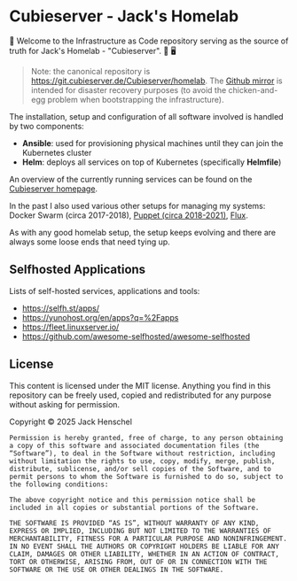 # Cubieserver - Jack's Homelab

:wave: Welcome to the Infrastructure as Code repository serving as the source of truth for Jack's Homelab - "Cubieserver". :house_with_garden: :desktop_computer:

> Note: the canonical repository is <https://git.cubieserver.de/Cubieserver/homelab>. The [Github mirror](https://github.com/jacksgt/homelab) is intended for disaster recovery purposes (to avoid the chicken-and-egg problem when bootstrapping the infrastructure).

The installation, setup and configuration of all software involved is handled by two components:

* **Ansible**: used for provisioning physical machines until they can join the Kubernetes cluster
* **Helm**: deploys all services on top of Kubernetes (specifically **Helmfile**)

An overview of the currently running services can be found on the [Cubieserver homepage](https://www.cubieserver.de).

In the past I also used various other setups for managing my systems:  Docker Swarm (circa 2017-2018), [Puppet (circa 2018-2021)](https://git.cubieserver.de/Cubieserver/puppet-control), [Flux](https://git.cubieserver.de/Cubieserver/homelab/src/branch/flux-old).

As with any good homelab setup, the setup keeps evolving and there are always some loose ends that need tying up.

## Selfhosted Applications

Lists of self-hosted services, applications and tools:

* <https://selfh.st/apps/>
* <https://yunohost.org/en/apps?q=%2Fapps>
* <https://fleet.linuxserver.io/>
* <https://github.com/awesome-selfhosted/awesome-selfhosted>

## License

This content is licensed under the MIT license.
Anything you find in this repository can be freely used, copied and redistributed for any purpose without asking for permission.

Copyright © 2025 Jack Henschel

```
Permission is hereby granted, free of charge, to any person obtaining a copy of this software and associated documentation files (the “Software”), to deal in the Software without restriction, including without limitation the rights to use, copy, modify, merge, publish, distribute, sublicense, and/or sell copies of the Software, and to permit persons to whom the Software is furnished to do so, subject to the following conditions:

The above copyright notice and this permission notice shall be included in all copies or substantial portions of the Software.

THE SOFTWARE IS PROVIDED “AS IS”, WITHOUT WARRANTY OF ANY KIND, EXPRESS OR IMPLIED, INCLUDING BUT NOT LIMITED TO THE WARRANTIES OF MERCHANTABILITY, FITNESS FOR A PARTICULAR PURPOSE AND NONINFRINGEMENT. IN NO EVENT SHALL THE AUTHORS OR COPYRIGHT HOLDERS BE LIABLE FOR ANY CLAIM, DAMAGES OR OTHER LIABILITY, WHETHER IN AN ACTION OF CONTRACT, TORT OR OTHERWISE, ARISING FROM, OUT OF OR IN CONNECTION WITH THE SOFTWARE OR THE USE OR OTHER DEALINGS IN THE SOFTWARE.
```
